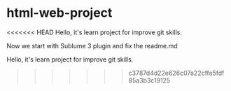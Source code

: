 # html-web-project
<<<<<<< HEAD
Hello, it's learn project for improve git skills.

Now we start with Sublume 3 plugin and fix the readme.md

Hello, it's learn project for improve git skills.
>>>>>>> c3787d4d22e626c07a22cffa5fdf85a3b3c19125
